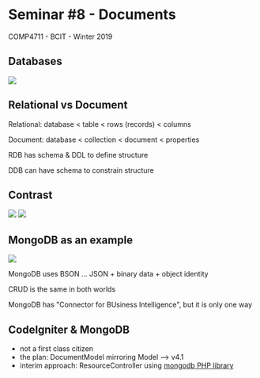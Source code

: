 # Seminar #8 - Documents
COMP4711 - BCIT - Winter 2019

## Databases

<img src="/pix/lessons/x/slide_23.jpg"/>

## Relational vs Document

Relational: database < table < rows (records) < columns

Document: database < collection < document < properties

RDB has schema & DDL to define structure

DDB can have schema to constrain structure

## Contrast

<img src="/pix/lessons/x/i5.png"/>

<img src="/pix/lessons/x/i6.png"/>


## MongoDB as an example

<img src="/pix/lessons/x/mongodb-model.png"/>

MongoDB uses BSON ... JSON + binary data + object identity

CRUD is the same in both worlds

MongoDB has "Connector for BUsiness Intelligence",
but it is only one way

## CodeIgniter & MongoDB

- not a first class citizen
- the plan: DocumentModel mirroring Model --> v4.1
- interim approach: ResourceController using [mongodb PHP library](https://docs.mongodb.com/php-library/current/)
